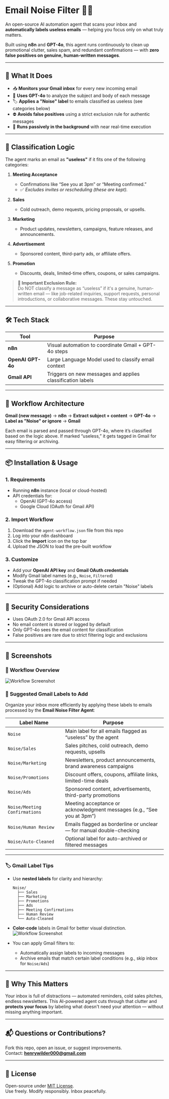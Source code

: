 # Email Noise Filter 🤖🧹

An open-source AI automation agent that scans your inbox and **automatically labels useless emails** — helping you focus only on what truly matters.  

Built using **n8n** and **GPT-4o**, this agent runs continuously to clean up promotional clutter, sales spam, and redundant confirmations — with **zero false positives on genuine, human-written messages**.

---

## 🔧 What It Does

- 📥 **Monitors your Gmail inbox** for every new incoming email  
- 🧠 **Uses GPT-4o** to analyze the subject and body of each message  
- 🏷️ **Applies a "Noise" label** to emails classified as useless (see categories below)  
- ⛔ **Avoids false positives** using a strict exclusion rule for authentic messages  
- 🔁 **Runs passively in the background** with near real-time execution

---

## 🧠 Classification Logic

The agent marks an email as **"useless"** if it fits one of the following categories:

1. **Meeting Acceptance**  
   - Confirmations like “See you at 3pm” or “Meeting confirmed.”  
   - ✅ *Excludes invites or rescheduling (these are kept).*

2. **Sales**  
   - Cold outreach, demo requests, pricing proposals, or upsells.

3. **Marketing**  
   - Product updates, newsletters, campaigns, feature releases, and announcements.

4. **Advertisement**  
   - Sponsored content, third-party ads, or affiliate offers.

5. **Promotion**  
   - Discounts, deals, limited-time offers, coupons, or sales campaigns.

> **🚫 Important Exclusion Rule:**  
> Do NOT classify a message as “useless” if it's a genuine, human-written email — like job-related inquiries, support requests, personal introductions, or collaborative messages. These stay untouched.

---

## 🛠 Tech Stack

| Tool             | Purpose                                                           |
|------------------|--------------------------------------------------------------------|
| **n8n**          | Visual automation to coordinate Gmail + GPT-4o steps               |
| **OpenAI GPT-4o**| Large Language Model used to classify email context                |
| **Gmail API**    | Triggers on new messages and applies classification labels         |

---

## 🧩 Workflow Architecture

**Gmail (new message)** → **n8n** → **Extract subject + content** → **GPT-4o** → **Label as "Noise" or ignore** → **Gmail**

Each email is parsed and passed through GPT-4o, where it’s classified based on the logic above. If marked “useless,” it gets tagged in Gmail for easy filtering or archiving.

---

## 📦 Installation & Usage

### 1. Requirements

- Running **n8n** instance (local or cloud-hosted)
- API credentials for:
  - OpenAI (GPT-4o access)
  - Google Cloud (OAuth for Gmail API)

### 2. Import Workflow

1. Download the `agent-workflow.json` file from this repo  
2. Log into your n8n dashboard  
3. Click the **Import** icon on the top bar  
4. Upload the JSON to load the pre-built workflow

### 3. Customize

- Add your **OpenAI API key** and **Gmail OAuth credentials**  
- Modify Gmail label names (e.g., `Noise`, `Filtered`)  
- Tweak the GPT-4o classification prompt if needed  
- (Optional) Add logic to archive or auto-delete certain "Noise" labels

---

## 🔐 Security Considerations

- Uses OAuth 2.0 for Gmail API access  
- No email content is stored or logged by default  
- Only GPT-4o sees the email content for classification  
- False positives are rare due to strict filtering logic and exclusions

---

## 📸 Screenshots

### 🔄 Workflow Overview  
![Workflow Screenshot](agent-workflow.png)

### 📂 Suggested Gmail Labels to Add

Organize your inbox more efficiently by applying these labels to emails processed by the **Email Noise Filter Agent**:

| **Label Name**                 | **Purpose**                                                                 |
|-------------------------------|------------------------------------------------------------------------------|
| `Noise`                       | Main label for all emails flagged as “useless” by the agent                  |
| `Noise/Sales`                 | Sales pitches, cold outreach, demo requests, upsells                         |
| `Noise/Marketing`             | Newsletters, product announcements, brand awareness campaigns                |
| `Noise/Promotions`            | Discount offers, coupons, affiliate links, limited-time deals                |
| `Noise/Ads`                   | Sponsored content, advertisements, third-party promotions                    |
| `Noise/Meeting Confirmations` | Meeting acceptance or acknowledgment messages (e.g., “See you at 3pm”)       |
| `Noise/Human Review`          | Emails flagged as borderline or unclear — for manual double-checking         |
| `Noise/Auto-Cleaned`          | Optional label for auto-archived or filtered messages                        |

---

### 🏷️ Gmail Label Tips

- Use **nested labels** for clarity and hierarchy:
  ```
  Noise/
    ├── Sales
    ├── Marketing
    ├── Promotions
    ├── Ads
    ├── Meeting Confirmations
    ├── Human Review
    └── Auto-Cleaned
  ```

- **Color-code** labels in Gmail for better visual distinction.
![Workflow Screenshot](Example_Labels.png)
- You can apply Gmail filters to:
  - Automatically assign labels to incoming messages
  - Archive emails that match certain label conditions (e.g., skip inbox for `Noise/Ads`)


---

## 🧠 Why This Matters

Your inbox is full of distractions — automated reminders, cold sales pitches, endless newsletters. This AI-powered agent cuts through that clutter and **protects your focus** by labeling what doesn't need your attention — without missing anything important.

---

## 📬 Questions or Contributions?

Fork this repo, open an issue, or suggest improvements.  
Contact: **henrywilder000@gmail.com**

---

## 📄 License

Open-source under [MIT License](LICENSE).  
Use freely. Modify responsibly. Inbox peacefully.

